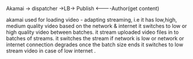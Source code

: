 Akamai -> dispatcher ->LB-> Publish <----Author(get content)


akamai used for loading video - adapting streaming, i.e it has low,high, medium quality video
based on the network & internet it switches to low or high quality video between batches.
it stream uploaded video files in to batches of streams. it switches the stream if network
is low or network or internet connection degrades once the batch size ends it switches
to low stream video in case of low internet .
